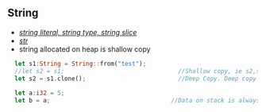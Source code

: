 ## String
- *[string literal, string type, string slice](String_Literal_Type_Slice)*
- *[str](str)*
- string allocated on heap is shallow copy
```rust
  let s1:String = String::from("test");
  //let s2 = s1;                                //Shallow copy, ie s2,s1 both point to same memory. COMPLIER ERROR
  let s2 = s1.clone();                          //Deep Copy. Deep copy is costly operation.
  
  let a:i32 = 5;
  let b = a;                                  //Data on stack is always deep copied
```
